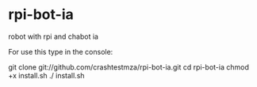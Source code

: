 # rpi-bot-ia
robot with rpi and chabot ia

For use this type in the console:

git clone git://github.com/crashtestmza/rpi-bot-ia.git
cd rpi-bot-ia
chmod +x install.sh
./ install.sh
